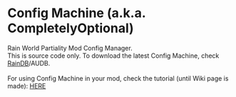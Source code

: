 # Config Machine (a.k.a. CompletelyOptional)

Rain World Partiality Mod Config Manager.  
This is source code only. To download the latest Config Machine, check [RainDB](http://www.raindb.net/index.html)/AUDB.
<br><br>
For using Config Machine in your mod, check the tutorial (until Wiki page is made): [HERE](https://drive.google.com/file/d/1eZE6EVwslhnSIFffmoUxDgUCRTAvD-zP/view)
